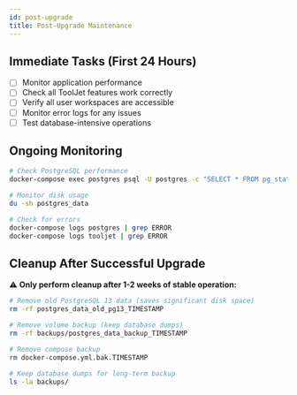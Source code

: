 ```yaml
---
id: post-upgrade
title: Post-Upgrade Maintenance
---
```


## Immediate Tasks (First 24 Hours)
- [ ] Monitor application performance
- [ ] Check all ToolJet features work correctly
- [ ] Verify all user workspaces are accessible
- [ ] Monitor error logs for any issues
- [ ] Test database-intensive operations

## Ongoing Monitoring
```bash
# Check PostgreSQL performance
docker-compose exec postgres psql -U postgres -c "SELECT * FROM pg_stat_activity;"

# Monitor disk usage
du -sh postgres_data

# Check for errors
docker-compose logs postgres | grep ERROR
docker-compose logs tooljet | grep ERROR
```

## Cleanup After Successful Upgrade

⚠️ **Only perform cleanup after 1-2 weeks of stable operation:**

```bash
# Remove old PostgreSQL 13 data (saves significant disk space)
rm -rf postgres_data_old_pg13_TIMESTAMP

# Remove volume backup (keep database dumps)
rm -rf backups/postgres_data_backup_TIMESTAMP

# Remove compose backup
rm docker-compose.yml.bak.TIMESTAMP

# Keep database dumps for long-term backup
ls -la backups/
```
